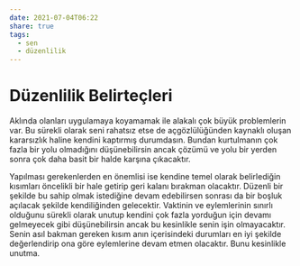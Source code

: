 ```yaml
---
date: 2021-07-04T06:22
share: true
tags: 
  - sen
  - düzenlilik
---
```


# Düzenlilik Belirteçleri

Aklında olanları uygulamaya koyamamak ile alakalı çok büyük problemlerin var. Bu sürekli olarak seni rahatsız etse de açgözlülüğünden kaynaklı oluşan kararsızlık haline kendini kaptırmış durumdasın. Bundan kurtulmanın çok fazla bir yolu olmadığını düşünebilirsin ancak çözümü ve yolu bir yerden sonra çok daha basit bir halde karşına çıkacaktır.

Yapılması gerekenlerden en önemlisi ise kendine temel olarak belirlediğin kısımları öncelikli bir hale getirip geri kalanı bırakman olacaktır. Düzenli bir şekilde bu sahip olmak istediğine devam edebilirsen sonrası da bir boşluk açılacak şekilde kendiliğinden gelecektir. Vaktinin ve eylemlerinin sınırlı olduğunu sürekli olarak unutup kendini çok fazla yorduğun için devamı gelmeyecek gibi düşünebilirsin ancak bu kesinlikle senin işin olmayacaktır. Senin asıl bakman gereken kısım anın içerisindeki durumları en iyi şekilde değerlendirip ona göre eylemlerine devam etmen olacaktır. Bunu kesinlikle unutma.
